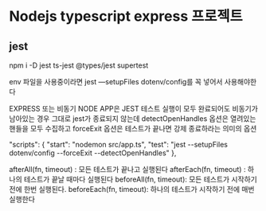 # Nodejs typescript express 프로젝트

##

## jest

npm i -D jest ts-jest @types/jest supertest

env 파일을 사용중이라면 jest —setupFiles dotenv/config를 꼭 넣어서 사용해야한다

EXPRESS 또는 비동기 NODE APP은 JEST 테스트 실행이 모두 완료되어도 비동기가 남아있는 경우 그대로 jest가 종료되지 않는데 detectOpenHandles 옵션은 열려있는 핸들을 모두 수집하고 forceExit 옵션은 테스트가 끝나면 강제 종료하라는 의미의 옵션

"scripts": {
"start": "nodemon src/app.ts",
"test": "jest --setupFiles dotenv/config --forceExit --detectOpenHandles"
},

afterAll(fn, timeout) : 모든 테스트가 끝나고 실행된다
afterEach(fn, timeout) : 하나의 테스트가 끝날 때마다 실행된다
beforeAll(fn, timeout): 모든 테스트가 시작하기 전에 한번 실행된다.
beforeEach(fn, timeout): 하나의 테스트가 시작하기 전에 매번 실행한다

